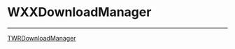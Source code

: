# WXXDownloadManager

------


[TWRDownloadManager](https://github.com/chasseurmic/TWRDownloadManager)
